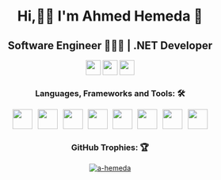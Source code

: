 <h1 align="center">Hi,👋🏼 I'm Ahmed Hemeda 👑</h1>
<h2 align="center">Software Engineer 👨🏻‍💻 | .NET Developer</h2>
<p align="center"> <img src="https://komarev.com/ghpvc/?username=a-hemeda&label=Profile+Views&color=0060A0&style=flat" height="30"/>
  <img src="https://img.shields.io/badge/dynamic/json?logo=github&label=Followers&labelColor=202525&color=800000&query=%24.data.totalSubs&url=https%3A%2F%2Fapi.spencerwoo.com%2Fsubstats%2F%3Fsource%3Dgithub%26queryKey%3Da-hemeda&longCache=true" height="30"/> </a>
  <img Stars" src="https://img.shields.io/github/stars/a-hemeda?color=red&logo=github" height="30" > </a> </p>
<h3 align="center">Languages, Frameworks and Tools: 🛠️</h3>
<p align="center">
  <img src="https://skillicons.dev/icons?i=cs" height="40"/> <img width="3" />
  <img src="https://skillicons.dev/icons?i=dotnet" height="40"/> <img width="3" />
  <img src="https://cdn.jsdelivr.net/gh/devicons/devicon/icons/dotnetcore/dotnetcore-original.svg" height="40"/> <img width="2" />
  <img src="https://cdn.simpleicons.org/html5/E34F26" height="40"/> <img width="2" />
  <img src="https://cdn.simpleicons.org/css3/1572B6" height="40"/> <img width="2" />
  <img src="https://www.vectorlogo.zone/logos/git-scm/git-scm-icon.svg" height="40"/> <img width="3" />
  <img src="https://skillicons.dev/icons?i=firebase" height="40"/> <img width="3" />
  <img src="https://skillicons.dev/icons?i=github" height="40"/> </p>
<h3 align="center">GitHub Trophies: 🏆</h3>
<p align="center"> <a href="https://github.com/ryo-ma/github-profile-trophy"><img src="https://github-profile-trophy.vercel.app/?username=a-hemeda&theme=algolia" alt="a-hemeda" /></a> </p>

